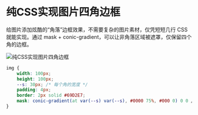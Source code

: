 # 纯CSS实现图片四角边框

给图片添加炫酷的“角落”边框效果，不需要复杂的图片素材，仅凭短短几行 CSS 就能实现。通过 mask + conic-gradient，可以让非角落区域被遮罩，仅保留四个角的边框。

![纯CSS实现图片四角边框](http://www.e1024.top/drawing-bed/20250302/1.png)

```css
img {
    width: 100px;
    height: 100px;
    --s: 30px; /* 每个角的宽度 */
    padding: 4px;
    border: 2px solid #69D2E7;
    mask: conic-gradient(at var(--s) var(--s), #0000 75%, #000 0) 0 0 / calc(100% - var(--s)) calc(100% - var(--s)), conic-gradient(#000 0 0) content-box;
}
```